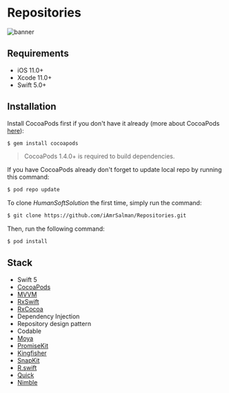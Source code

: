 #  Repositories

![banner](https://user-images.githubusercontent.com/10261166/104814441-868fdf80-5817-11eb-9f48-af655e705768.png)


## Requirements

- iOS 11.0+
- Xcode 11.0+
- Swift 5.0+

## Installation

Install CocoaPods first if you don't have it already (more about CocoaPods [here](https://cocoapods.org)):

```bash
$ gem install cocoapods
```
> CocoaPods 1.4.0+ is required to build dependencies.

If you have CocoaPods already don't forget to update local repo by running this command:

```bash
$ pod repo update
```

To clone *HumanSoftSolution* the first time, simply run the command:

```bash
$ git clone https://github.com/iAmrSalman/Repositories.git
```
Then, run the following command:

```bash
$ pod install
```

## Stack

- Swift 5
- [CocoaPods](https://cocoapods.org)
- [MVVM](https://medium.com/flawless-app-stories/how-to-use-a-model-view-viewmodel-architecture-for-ios-46963c67be1b)
- [RxSwift](https://github.com/ReactiveX/RxSwift)
- [RxCocoa](https://www.raywenderlich.com/138547/getting-started-with-rxswift-and-rxcocoa)
- Dependency Injection
- Repository design pattern
- Codable
- [Moya](https://github.com/Moya/Moya)
- [PromiseKit](https://github.com/mxcl/PromiseKit)
- [Kingfisher](https://github.com/onevcat/Kingfisher)
- [SnapKit](http://snapkit.io/)
- [R.swift](https://github.com/mac-cain13/R.swift)
- [Quick]()
- [Nimble]()


